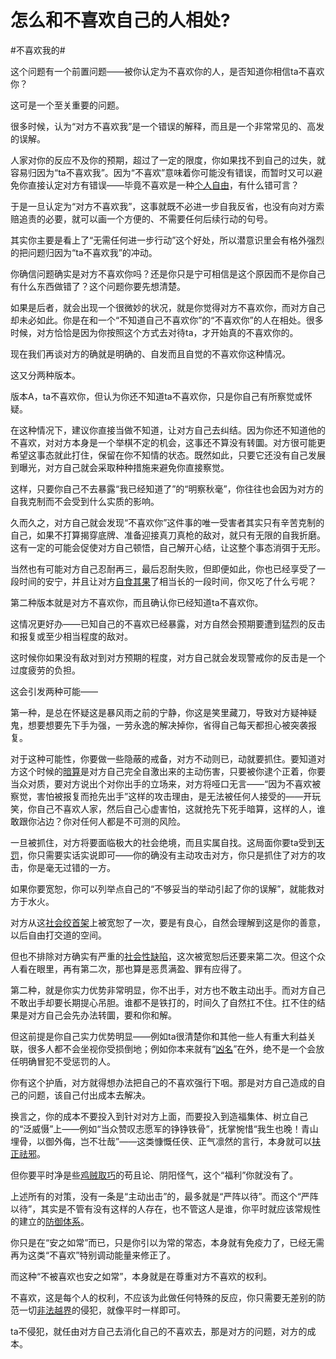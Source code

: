 # 怎么和不喜欢自己的人相处?

\#不喜欢我的#

这个问题有一个前置问题——被你认定为不喜欢你的人，是否知道你相信ta不喜欢你？

这可是一个至关重要的问题。

很多时候，认为“对方不喜欢我”是一个错误的解释，而且是一个非常常见的、高发的误解。

人家对你的反应不及你的预期，超过了一定的限度，你如果找不到自己的过失，就容易归因为“ta不喜欢我”。因为“不喜欢”意味着你可能没有错误，而暂时又可以避免你直接认定对方有错误——毕竟不喜欢是一种[个人自由](https://www.zhihu.com/search?q=个人自由&search_source=Entity&hybrid_search_source=Entity&hybrid_search_extra={"sourceType"%3A"answer"%2C"sourceId"%3A3302521039})，有什么错可言？

于是一旦认定为“对方不喜欢我”，这事就既不必进一步自我反省，也没有向对方索赔追责的必要，就可以画一个方便的、不需要任何后续行动的句号。

其实你主要是看上了“无需任何进一步行动”这个好处，所以潜意识里会有格外强烈的把问题归因为“ta不喜欢我”的冲动。

你确信问题确实是对方不喜欢你吗？还是你只是宁可相信是这个原因而不是你自己有什么东西做错了？这个问题你要先想清楚。

如果是后者，就会出现一个很微妙的状况，就是你觉得对方不喜欢你，而对方自己却未必如此。你是在和一个“不知道自己不喜欢你”的“不喜欢你”的人在相处。很多时候，对方恰恰是因为你按照这个方式去对待ta，才开始真的不喜欢你的。



现在我们再谈对方的确就是明确的、自发而且自觉的不喜欢你这种情况。

这又分两种版本。

版本A，ta不喜欢你，但认为你还不知道ta不喜欢你，只是你自己有所察觉或怀疑。

在这种情况下，建议你直接当做不知道，让对方自己去纠结。因为你还不知道他的不喜欢，对对方本身是一个举棋不定的机会，这事还不算没有转圜。对方很可能更希望这事态就此打住，保留在你不知情的状态。既然如此，只要它还没有自己发展到曝光，对方自己就会采取种种措施来避免你直接察觉。

这样，只要你自己不去暴露“我已经知道了”的“明察秋毫”，你往往也会因为对方的自我克制而不会受到什么实质的影响。

久而久之，对方自己就会发现“不喜欢你”这件事的唯一受害者其实只有辛苦克制的自己，如果不打算揭穿底牌、准备迎接真刀真枪的敌对，就只有无限的自我折磨。这有一定的可能会促使对方自己顿悟，自己解开心结，让这整个事态消弭于无形。

当然也有可能对方自己忍耐再三，最后忍耐失败，但即便如此，你也已经享受了一段时间的安宁，并且让对方[自食其果](https://www.zhihu.com/search?q=自食其果&search_source=Entity&hybrid_search_source=Entity&hybrid_search_extra={"sourceType"%3A"answer"%2C"sourceId"%3A3302521039})了相当长的一段时间，你又吃了什么亏呢？

第二种版本就是对方不喜欢你，而且确认你已经知道ta不喜欢你。

这情况更好办——已知自己的不喜欢已经暴露，对方自然会预期要遭到猛烈的反击和报复或至少相当程度的敌对。

这时候你如果没有敌对到对方预期的程度，对方自己就会发现警戒你的反击是一个过度疲劳的负担。

这会引发两种可能——

第一种，是总在怀疑这是暴风雨之前的宁静，你这是笑里藏刀，导致对方疑神疑鬼，想要想要先下手为强，一劳永逸的解决掉你，省得自己每天都担心被突袭报复。

对于这种可能性，你要做一些隐蔽的戒备，对方不动则已，动就要抓住。要知道对方这个时候的[暗算](https://www.zhihu.com/search?q=暗算&search_source=Entity&hybrid_search_source=Entity&hybrid_search_extra={"sourceType"%3A"answer"%2C"sourceId"%3A3302521039})是对方自己完全自激出来的主动伤害，只要被你逮个正着，你要当众对质，要对方说出个对你出手的立场来，对方将哑口无言——“因为不喜欢被察觉，害怕被报复而抢先出手”这样的攻击理由，是无法被任何人接受的——开玩笑，你自己不喜欢人家，然后自己心虚害怕，这就抢先下死手暗算，这样的人，谁敢跟你沾边？你对任何人都是不可测的风险。

一旦被抓住，对方将要面临极大的社会绝境，而且实属自找。这局面你要ta受到[天罚](https://www.zhihu.com/search?q=天罚&search_source=Entity&hybrid_search_source=Entity&hybrid_search_extra={"sourceType"%3A"answer"%2C"sourceId"%3A3302521039})，你只需要实话实说即可——你的确没有主动攻击对方，你只是抓住了对方的攻击，你是毫无过错的一方。

如果你要宽恕，你可以列举点自己的“不够妥当的举动引起了你的误解”，就能救对方于水火。

对方从这[社会绞首架](https://www.zhihu.com/search?q=社会绞首架&search_source=Entity&hybrid_search_source=Entity&hybrid_search_extra={"sourceType"%3A"answer"%2C"sourceId"%3A3302521039})上被宽恕了一次，要是有良心，自然会理解到这是你的善意，以后自由打交道的空间。

但也不排除对方确实有严重的[社会性缺陷](https://www.zhihu.com/search?q=社会性缺陷&search_source=Entity&hybrid_search_source=Entity&hybrid_search_extra={"sourceType"%3A"answer"%2C"sourceId"%3A3302521039})，这次被宽恕后还要来第二次。但这个众人看在眼里，再有第二次，那也算是恶贯满盈、罪有应得了。



第二种，就是你实力优势非常明显，你不出手，对方也不敢主动出手。而对方自己不敢出手却要长期提心吊胆。谁都不是铁打的，时间久了自然扛不住。扛不住的结果是对方自己会先办法转圜，要和你和解。

但这前提是你自己实力优势明显——例如ta很清楚你和其他一些人有重大利益关联，很多人都不会坐视你受损倒地；例如你本来就有“[凶名](https://www.zhihu.com/search?q=凶名&search_source=Entity&hybrid_search_source=Entity&hybrid_search_extra={"sourceType"%3A"answer"%2C"sourceId"%3A3302521039})”在外，绝不是一个会放任明确冒犯不受惩罚的人。

你有这个护盾，对方就得想办法把自己的不喜欢强行下咽。那是对方自己造成的自己的问题，该自己付出成本去解决。

换言之，你的成本不要投入到针对对方上面，而要投入到造福集体、树立自己的“泛威慑”上——例如“当众赞叹志愿军的铮铮铁骨”，抚掌惋惜“我生也晚！青山埋骨，以御外侮，岂不壮哉”——这类慷慨任侠、正气凛然的言行，本身就可以[扶正祛邪](https://www.zhihu.com/search?q=扶正祛邪&search_source=Entity&hybrid_search_source=Entity&hybrid_search_extra={"sourceType"%3A"answer"%2C"sourceId"%3A3302521039})。

但你要平时净是些[鸡贼取巧](https://www.zhihu.com/search?q=鸡贼取巧&search_source=Entity&hybrid_search_source=Entity&hybrid_search_extra={"sourceType"%3A"answer"%2C"sourceId"%3A3302521039})的苟且论、阴阳怪气，这个“福利”你就没有了。

上述所有的对策，没有一条是“主动出击”的，最多就是“严阵以待”。而这个“严阵以待”，其实是不管有没有这样的人存在，也不管这人是谁，你平时就应该常规性的建立的[防御体系](https://www.zhihu.com/search?q=防御体系&search_source=Entity&hybrid_search_source=Entity&hybrid_search_extra={"sourceType"%3A"answer"%2C"sourceId"%3A3302521039})。

你只是在“安之如常”而已，只是你引以为常的常态，本身就有免疫力了，已经无需再为这类“不喜欢”特别调动能量来修正了。

而这种“不被喜欢也安之如常”，本身就是在尊重对方不喜欢的权利。

不喜欢，这是每个人的权利，不应该为此做任何特殊的反应，你只需要无差别的防范一切[非法越界](https://www.zhihu.com/search?q=非法越界&search_source=Entity&hybrid_search_source=Entity&hybrid_search_extra={"sourceType"%3A"answer"%2C"sourceId"%3A3302521039})的侵犯，就像平时一样即可。

ta不侵犯，就任由对方自己去消化自己的不喜欢去，那是对方的问题，对方的成本。

